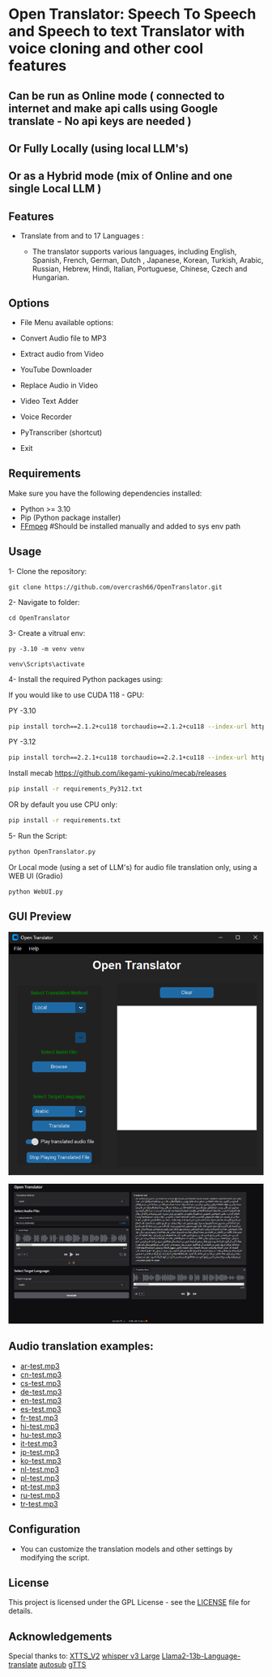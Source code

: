 # Open Translator: Speech To Speech and Speech to text Translator with voice cloning and other cool features
## Can be run as Online mode ( connected to internet and make api calls using Google translate - No api keys are needed ) 
## Or Fully Locally  (using local LLM's)
## Or as a Hybrid mode (mix of Online and one single Local LLM )

## Features

- Translate from and to 17 Languages :

   - The translator supports various languages, including English, Spanish, French, German, Dutch , Japanese, Korean, Turkish, Arabic, Russian, Hebrew, Hindi, Italian, Portuguese, Chinese, Czech and Hungarian.

## Options

- File Menu available options:

- Convert Audio file to MP3
- Extract audio from Video
- YouTube Downloader
- Replace Audio in Video
- Video Text Adder
- Voice Recorder
- PyTranscriber (shortcut)
- Exit

## Requirements

Make sure you have the following dependencies installed:

- Python >= 3.10
- Pip (Python package installer)
- [FFmpeg](https://ffmpeg.org/download.html) #Should be installed manually and added to sys env path

## Usage

1- Clone the repository:

```
git clone https://github.com/overcrash66/OpenTranslator.git
```

2- Navigate to folder:

```
cd OpenTranslator
```

3- Create a vitrual env:

```
py -3.10 -m venv venv
```

```
venv\Scripts\activate
```

4- Install the required Python packages using:

If you would like to use CUDA 118 - GPU:

PY -3.10
```bash
pip install torch==2.1.2+cu118 torchaudio==2.1.2+cu118 --index-url https://download.pytorch.org/whl/cu118
```

PY -3.12
```bash
pip install torch==2.2.1+cu118 torchaudio==2.2.1+cu118 --index-url https://download.pytorch.org/whl/cu118
```

Install mecab 
https://github.com/ikegami-yukino/mecab/releases


```bash
pip install -r requirements_Py312.txt
```

OR by default you use CPU only:

```bash
pip install -r requirements.txt
```

5- Run the Script:

```bash
python OpenTranslator.py
```

Or Local mode (using a set of LLM's) for audio file translation only, using a WEB UI (Gradio)

```
python WebUI.py

```

## GUI Preview

![Redesigned (Custom)](Screenshot2.png)

![Web](Screenshot.png)

## Audio translation examples:
- [ar-test.mp3](./testResults/ar-test.mp3)
- [cn-test.mp3](./testResults/cn-test.mp3)
- [cs-test.mp3](./testResults/cs-test.mp3)
- [de-test.mp3](./testResults/de-test.mp3)
- [en-test.mp3](./testResults/en-test.mp3)
- [es-test.mp3](./testResults/es-Original-Audio.mp3)
- [fr-test.mp3](./testResults/fr-test.mp3)
- [hi-test.mp3](./testResults/hi-test.mp3)
- [hu-test.mp3](./testResults/hu-test.mp3)
- [it-test.mp3](./testResults/it-test.mp3)
- [jp-test.mp3](./testResults/jp-test.mp3)
- [ko-test.mp3](./testResults/ko-test.mp3)
- [nl-test.mp3](./testResults/nl-test.mp3)
- [pl-test.mp3](./testResults/pl-test.mp3)
- [pt-test.mp3](./testResults/pt-test.mp3)
- [ru-test.mp3](./testResults/ru-test.mp3)
- [tr-test.mp3](./testResults/tr-test.mp3)

## Configuration

- You can customize the translation models and other settings by modifying the script.

## License

This project is licensed under the GPL License - see the [LICENSE](LICENSE) file for details.

## Acknowledgements

Special thanks to:
[XTTS_V2](https://huggingface.co/coqui/XTTS-v2)
[whisper v3 Large](https://huggingface.co/openai/whisper-large-v3)
[Llama2-13b-Language-translate](https://huggingface.co/SnypzZz/Llama2-13b-Language-translate)
[autosub](https://github.com/agermanidis/autosub)
[gTTS](https://github.com/pndurette/gTTS)

